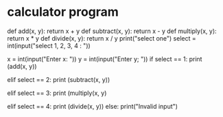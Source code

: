 # calculator program
def add(x, y):
    return  x + y 
def subtract(x, y):
    return x - y
def multiply(x, y):
    return x * y
def divide(x, y):
    return x / y
print("select one")
select = int(input("select 1, 2, 3, 4 : "))

x = int(input("Enter x: "))
y = int(input("Enter y; "))
if select == 1:
    print (add(x, y))

elif select == 2:
    print (subtract(x, y))

elif select == 3:
    print (multiply(x, y)

elif select == 4:
    print (divide(x, y))
else:
    print("Invalid input") 
